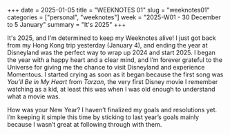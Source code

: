 +++
date = 2025-01-05
title = "WEEKNOTES 01"
slug = "weeknotes01"
categories = ["personal", "weeknotes"]
week = "2025-W01 - 30 December to 5 January"
summary = "It's 2025"
+++

It's 2025, and I’m determined to keep my Weeknotes alive! I just got back from my Hong Kong trip yesterday (January 4), and ending the year at Disneyland was the perfect way to wrap up 2024 and start 2025. I began the year with a happy heart and a clear mind, and I’m forever grateful to the Universe for giving me the chance to visit Disneyland and experience Momentous. I started crying as soon as it began because the first song was *You’ll Be in My Heart* from *Tarzan*, the very first Disney movie I remember watching as a kid, at least this was when I was old enough to understand what a movie was.

How was your New Year? I haven’t finalized my goals and resolutions yet. I’m keeping it simple this time by sticking to last year’s goals mainly because I wasn’t great at following through with them.